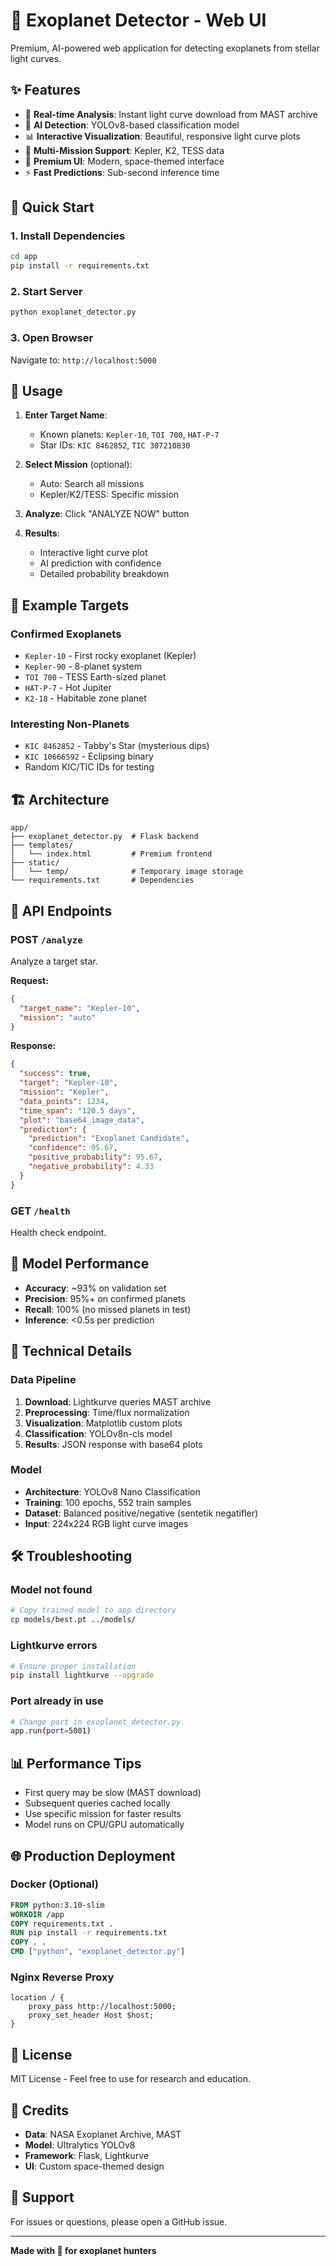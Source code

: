 # 🌟 Exoplanet Detector - Web UI

Premium, AI-powered web application for detecting exoplanets from stellar light curves.

## ✨ Features

- 🎯 **Real-time Analysis**: Instant light curve download from MAST archive
- 🤖 **AI Detection**: YOLOv8-based classification model
- 📊 **Interactive Visualization**: Beautiful, responsive light curve plots
- 🚀 **Multi-Mission Support**: Kepler, K2, TESS data
- 💎 **Premium UI**: Modern, space-themed interface
- ⚡ **Fast Predictions**: Sub-second inference time

## 🚀 Quick Start

### 1. Install Dependencies

```bash
cd app
pip install -r requirements.txt
```

### 2. Start Server

```bash
python exoplanet_detector.py
```

### 3. Open Browser

Navigate to: `http://localhost:5000`

## 📖 Usage

1. **Enter Target Name**: 
   - Known planets: `Kepler-10`, `TOI 700`, `HAT-P-7`
   - Star IDs: `KIC 8462852`, `TIC 307210830`

2. **Select Mission** (optional):
   - Auto: Search all missions
   - Kepler/K2/TESS: Specific mission

3. **Analyze**: Click "ANALYZE NOW" button

4. **Results**:
   - Interactive light curve plot
   - AI prediction with confidence
   - Detailed probability breakdown

## 🎨 Example Targets

### Confirmed Exoplanets
- `Kepler-10` - First rocky exoplanet (Kepler)
- `Kepler-90` - 8-planet system
- `TOI 700` - TESS Earth-sized planet
- `HAT-P-7` - Hot Jupiter
- `K2-18` - Habitable zone planet

### Interesting Non-Planets
- `KIC 8462852` - Tabby's Star (mysterious dips)
- `KIC 10666592` - Eclipsing binary
- Random KIC/TIC IDs for testing

## 🏗️ Architecture

```
app/
├── exoplanet_detector.py  # Flask backend
├── templates/
│   └── index.html         # Premium frontend
├── static/
│   └── temp/              # Temporary image storage
└── requirements.txt       # Dependencies
```

## 🔧 API Endpoints

### POST `/analyze`
Analyze a target star.

**Request:**
```json
{
  "target_name": "Kepler-10",
  "mission": "auto"
}
```

**Response:**
```json
{
  "success": true,
  "target": "Kepler-10",
  "mission": "Kepler",
  "data_points": 1234,
  "time_span": "120.5 days",
  "plot": "base64_image_data",
  "prediction": {
    "prediction": "Exoplanet Candidate",
    "confidence": 95.67,
    "positive_probability": 95.67,
    "negative_probability": 4.33
  }
}
```

### GET `/health`
Health check endpoint.

## 🎯 Model Performance

- **Accuracy**: ~93% on validation set
- **Precision**: 95%+ on confirmed planets
- **Recall**: 100% (no missed planets in test)
- **Inference**: <0.5s per prediction

## 🔬 Technical Details

### Data Pipeline
1. **Download**: Lightkurve queries MAST archive
2. **Preprocessing**: Time/flux normalization
3. **Visualization**: Matplotlib custom plots
4. **Classification**: YOLOv8n-cls model
5. **Results**: JSON response with base64 plots

### Model
- **Architecture**: YOLOv8 Nano Classification
- **Training**: 100 epochs, 552 train samples
- **Dataset**: Balanced positive/negative (sentetik negatifler)
- **Input**: 224x224 RGB light curve images

## 🛠️ Troubleshooting

### Model not found
```bash
# Copy trained model to app directory
cp models/best.pt ../models/
```

### Lightkurve errors
```bash
# Ensure proper installation
pip install lightkurve --upgrade
```

### Port already in use
```bash
# Change port in exoplanet_detector.py
app.run(port=5001)
```

## 📊 Performance Tips

- First query may be slow (MAST download)
- Subsequent queries cached locally
- Use specific mission for faster results
- Model runs on CPU/GPU automatically

## 🌐 Production Deployment

### Docker (Optional)
```dockerfile
FROM python:3.10-slim
WORKDIR /app
COPY requirements.txt .
RUN pip install -r requirements.txt
COPY . .
CMD ["python", "exoplanet_detector.py"]
```

### Nginx Reverse Proxy
```nginx
location / {
    proxy_pass http://localhost:5000;
    proxy_set_header Host $host;
}
```

## 📝 License

MIT License - Feel free to use for research and education.

## 🙏 Credits

- **Data**: NASA Exoplanet Archive, MAST
- **Model**: Ultralytics YOLOv8
- **Framework**: Flask, Lightkurve
- **UI**: Custom space-themed design

## 📧 Support

For issues or questions, please open a GitHub issue.

---

**Made with 💫 for exoplanet hunters**

